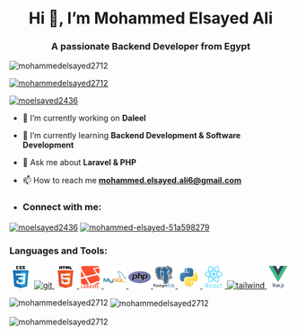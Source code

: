 <h1 align="center">Hi 👋, I’m Mohammed Elsayed Ali</h1>
<h3 align="center">A passionate Backend Developer from Egypt</h3>
<p align="left"> <img src="https://komarev.com/ghpvc/?username=mohammedelsayed2712&label=Profile%20views&color=0e75b6&style=flat" alt="mohammedelsayed2712" /> </p>

<p align="left"> <a href="https://github.com/ryo-ma/github-profile-trophy"><img src="https://github-profile-trophy.vercel.app/?username=mohammedelsayed2712" alt="mohammedelsayed2712" /></a> </p>

<p align="left"> <a href="https://twitter.com/moelsayed2436" target="blank"><img src="https://img.shields.io/twitter/follow/moelsayed2436?logo=twitter&style=for-the-badge" alt="moelsayed2436" /></a> </p>

- 🔭 I’m currently working on **Daleel**

- 🌱 I’m currently learning **Backend Development & Software Development**

- 💬 Ask me about **Laravel & PHP**
 
- 📫 How to reach me **mohammed.elsayed.ali6@gmail.com**

- <h3 align="left">Connect with me:</h3>
<p align="left">
<a href="https://twitter.com/moelsayed2436" target="blank"><img align="center" src="https://raw.githubusercontent.com/rahuldkjain/github-profile-readme-generator/master/src/images/icons/Social/twitter.svg" alt="moelsayed2436" height="30" width="40" /></a>
<a href="https://linkedin.com/in/mohammed-elsayed-51a598279" target="blank"><img align="center" src="https://raw.githubusercontent.com/rahuldkjain/github-profile-readme-generator/master/src/images/icons/Social/linked-in-alt.svg" alt="mohammed-elsayed-51a598279" height="30" width="40" /></a>
</p>

<h3 align="left">Languages and Tools:</h3>
<p align="left"><img src="https://raw.githubusercontent.com/devicons/devicon/master/icons/css3/css3-original-wordmark.svg" alt="css3" width="40" height="40"/> </a> <a href="https://git-scm.com/" target="_blank" rel="noreferrer"> <img src="https://www.vectorlogo.zone/logos/git-scm/git-scm-icon.svg" alt="git" width="40" height="40"/> </a> <a href="https://www.w3.org/html/" target="_blank" rel="noreferrer"> <img src="https://raw.githubusercontent.com/devicons/devicon/master/icons/html5/html5-original-wordmark.svg" alt="html5" width="40" height="40"/> </a> <a href="https://laravel.com/" target="_blank" rel="noreferrer"> <img src="https://raw.githubusercontent.com/devicons/devicon/master/icons/laravel/laravel-plain-wordmark.svg" alt="laravel" width="40" height="40"/> </a> <a href="https://www.mysql.com/" target="_blank" rel="noreferrer"> <img src="https://raw.githubusercontent.com/devicons/devicon/master/icons/mysql/mysql-original-wordmark.svg" alt="mysql" width="40" height="40"/> </a> <a href="https://www.php.net" target="_blank" rel="noreferrer"> <img src="https://raw.githubusercontent.com/devicons/devicon/master/icons/php/php-original.svg" alt="php" width="40" height="40"/> </a> <a href="https://www.postgresql.org" target="_blank" rel="noreferrer"> <img src="https://raw.githubusercontent.com/devicons/devicon/master/icons/postgresql/postgresql-original-wordmark.svg" alt="postgresql" width="40" height="40"/> </a> <a href="https://www.python.org" target="_blank" rel="noreferrer"> <img src="https://raw.githubusercontent.com/devicons/devicon/master/icons/python/python-original.svg" alt="python" width="40" height="40"/> </a> <a href="https://reactjs.org/" target="_blank" rel="noreferrer"> <img src="https://raw.githubusercontent.com/devicons/devicon/master/icons/react/react-original-wordmark.svg" alt="react" width="40" height="40"/> </a> <a href="https://tailwindcss.com/" target="_blank" rel="noreferrer"> <img src="https://www.vectorlogo.zone/logos/tailwindcss/tailwindcss-icon.svg" alt="tailwind" width="40" height="40"/> </a> <a href="https://vuejs.org/" target="_blank" rel="noreferrer"> <img src="https://raw.githubusercontent.com/devicons/devicon/master/icons/vuejs/vuejs-original-wordmark.svg" alt="vuejs" width="40" height="40"/> </a> </p>

<p><img align="left" src="https://github-readme-stats.vercel.app/api/top-langs?username=mohammedelsayed2712&show_icons=true&locale=en&layout=compact" alt="mohammedelsayed2712" /></p>

<p>&nbsp;<img align="center" src="https://github-readme-stats.vercel.app/api?username=mohammedelsayed2712&show_icons=true&locale=en" alt="mohammedelsayed2712" /></p>

<p><img align="center" src="https://github-readme-streak-stats.herokuapp.com/?user=mohammedelsayed2712&" alt="mohammedelsayed2712" />
